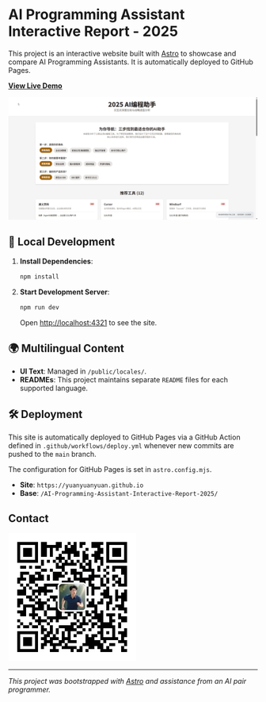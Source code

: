 # AI Programming Assistant Interactive Report - 2025

This project is an interactive website built with [Astro](https://astro.build/) to showcase and compare AI Programming Assistants. It is automatically deployed to GitHub Pages.

**[View Live Demo](https://yuanyuanyuan.github.io/AI-Programming-Assistant-Interactive-Report-2025/)**

![demo](demo参考/demo-video.gif)

## 🚀 Local Development

1.  **Install Dependencies**:
    ```bash
    npm install
    ```

2.  **Start Development Server**:
    ```bash
    npm run dev
    ```
    Open [http://localhost:4321](http://localhost:4321) to see the site.

## 🌍 Multilingual Content

-   **UI Text**: Managed in `/public/locales/`.
-   **READMEs**: This project maintains separate `README` files for each supported language.

## 🛠️ Deployment

This site is automatically deployed to GitHub Pages via a GitHub Action defined in `.github/workflows/deploy.yml` whenever new commits are pushed to the `main` branch.

The configuration for GitHub Pages is set in `astro.config.mjs`.

-   **Site**: `https://yuanyuanyuan.github.io`
-   **Base**: `/AI-Programming-Assistant-Interactive-Report-2025/`

## Contact

![qrcode](public/qrcode.jpg)

---
*This project was bootstrapped with [Astro](https://astro.build/) and assistance from an AI pair programmer.*
